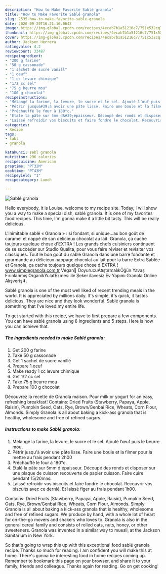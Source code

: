 ```yaml
---
description: "How to Make Favorite Sablé granola"
title: "How to Make Favorite Sablé granola"
slug: 2535-how-to-make-favorite-sable-granola
date: 2020-09-20T16:21:16.064Z
image: https://img-global.cpcdn.com/recipes/4ecab7b1a51216c7/751x532cq70/sable-granola-photo-principale-de-la-recette.jpg
thumbnail: https://img-global.cpcdn.com/recipes/4ecab7b1a51216c7/751x532cq70/sable-granola-photo-principale-de-la-recette.jpg
cover: https://img-global.cpcdn.com/recipes/4ecab7b1a51216c7/751x532cq70/sable-granola-photo-principale-de-la-recette.jpg
author: Jackson Herrera
ratingvalue: 4.2
reviewcount: 33487
recipeingredient:
- "200 g farine"
- "50 g cassonade"
- "1 sachet de sucre vanill"
- "1 oeuf"
- "1 cc levure chimique"
- "1/2 cc sel"
- "75 g beurre mou"
- "100 g chocolat"
recipeinstructions:
- "Mélangé la farine, la levure, le sucre et le sel. Ajouté l’œuf puis le beurre mou."
- "Pétrir jusqu&#39;à avoir une pâte lisse. Faire une boule et la filmer pour la mettre au frais pendant 2h00"
- "Préchauffé le four à 180°c."
- "Étalé la pâte sur 5mm d&#39;épaisseur. Découpé des ronds et disposer sur une plaque de cuisson recouverte de papier cuisson. Faire cuire pendant 15/20mns."
- "Laissé refroidir vos biscuits et faire fondre le chocolat. Recouvrir vos biscuits avec ce dernié. Et laissé figer au frais pendant 1h00."
categories:
- Recipe
tags:
- sabl
- granola

katakunci: sabl granola 
nutrition: 296 calories
recipecuisine: American
preptime: "PT32M"
cooktime: "PT43M"
recipeyield: "1"
recipecategory: Lunch

---
```



![Sablé granola](https://img-global.cpcdn.com/recipes/4ecab7b1a51216c7/751x532cq70/sable-granola-photo-principale-de-la-recette.jpg)

Hello everybody, it is Louise, welcome to my recipe site. Today, I will show you a way to make a special dish, sablé granola. It is one of my favorites food recipes. This time, I'm gonna make it a little bit tasty. This will be really delicious.

L&#39;inimitable sablé « Granola » : si fondant, si unique…au bon goût de caramel et nappé de son délicieux chocolat au lait. Granola, ça cache toujours quelque chose d&#39;EXTRA ! Les grands chefs cuisiniers continuent de se succéder sur Studio Qualita, pour vous faire réviser et revisiter vos classiques. Tout le bon goût du sablé Granola dans une barre fondante et gourmande au délicieux nappage chocolat au lait pour la barre Extra Sablée et Granola, ça cache toujours quelque chose d&#39;EXTRA ! www.simplegranola.com.tr Vegan🌿 DoyurucuAtıştırmalıkÖğün Yavaş Fırınlanmış OrganikYulafEzmesi ile Şeker ilavesiz Ev Yapımı Granola Online Alışveriş⬇.

Sablé granola is one of the most well liked of recent trending meals in the world. It is appreciated by millions daily. It's simple, it's quick, it tastes delicious. They are nice and they look wonderful. Sablé granola is something that I've loved my entire life.


To get started with this recipe, we have to first prepare a few components. You can have sablé granola using 8 ingredients and 5 steps. Here is how you can achieve that.

<!--inarticleads1-->

##### The ingredients needed to make Sablé granola:

1. Get 200 g farine
1. Take 50 g cassonade
1. Get 1 sachet de sucre vanillé
1. Prepare 1 oeuf
1. Make ready 1 cc levure chimique
1. Get 1/2 cc sel
1. Take 75 g beurre mou
1. Prepare 100 g chocolat


Découvrez la recette de Granola maison. Pour milk or yogurt for an easy, refreshing breakfast! Contains: Dried Fruits (Stawberry, Papaya, Apple, Raisin), Pumpkin Seed, Oats, Rye, Brown/Genbai Rice, Wheats, Corn Flour, Almonds. Simply Granola is all about baking a kick-ass granola that is healthy, wholesome and free of refined sugars. 

<!--inarticleads2-->

##### Instructions to make Sablé granola:

1. Mélangé la farine, la levure, le sucre et le sel. Ajouté l’œuf puis le beurre mou.
1. Pétrir jusqu&#39;à avoir une pâte lisse. Faire une boule et la filmer pour la mettre au frais pendant 2h00
1. Préchauffé le four à 180°c.
1. Étalé la pâte sur 5mm d&#39;épaisseur. Découpé des ronds et disposer sur une plaque de cuisson recouverte de papier cuisson. Faire cuire pendant 15/20mns.
1. Laissé refroidir vos biscuits et faire fondre le chocolat. Recouvrir vos biscuits avec ce dernié. Et laissé figer au frais pendant 1h00.


Contains: Dried Fruits (Stawberry, Papaya, Apple, Raisin), Pumpkin Seed, Oats, Rye, Brown/Genbai Rice, Wheats, Corn Flour, Almonds. Simply Granola is all about baking a kick-ass granola that is healthy, wholesome and free of refined sugars. We produce by hand, with a whole lot of heart for on-the-go movers and shakers who loves to. Granola is also in the general cereal family and consists of rolled oats, nuts, honey, or other sweeteners. Granola was invented in a similar way to muesli, at the Jackson Sanitarium in New York. 

So that's going to wrap this up with this exceptional food sablé granola recipe. Thanks so much for reading. I am confident you will make this at home. There's gonna be interesting food in home recipes coming up. Remember to bookmark this page on your browser, and share it to your family, friends and colleague. Thanks again for reading. Go on get cooking!
